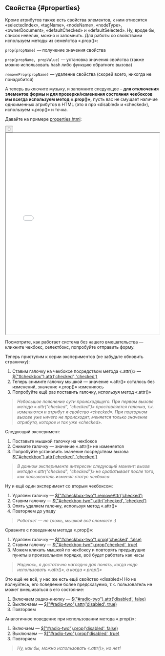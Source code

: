## Свойства {#properties}

Кроме атрибутов также есть свойства элементов, к ним относятся «selectedIndex», «tagName», «nodeName», «nodeType», «ownerDocument», «defaultChecked» и «defaultSelected». Ну, вроде бы, список невелик, можно и запомнить. Для работы со свойствами используем методы из семейства «.prop()»:

`prop(propName)` — получение значения свойства

`prop(propName, propValue)` — установка значения свойства (также можно использовать hash либо функцию обратного вызова)

`removeProp(propName)` — удаление свойства (скорей всего, никогда не понадобится)

А теперь выключите музыку, и запомните следующее – **для отключения элементов формы и для проверки/изменения состояния чекбоксов мы всегда используем метод «.prop()»,** пусть вас не смущает наличие одноименных атрибутов в HTML (это я про «disabled» и «checked»), используем «.prop()» и точка.

Давайте на примере [properties.html](../code/properties.html):

<div class="jqbook">
<button class="jqbook sticky">📌</button>
<iframe class="jqbook" id="properties-example" width="100%" height="660px" border="0" src="../code/properties.html"></iframe>
</div>

Посмотрите, как работает система без нашего вмешательства — кликните чекбокс, селектбокс, попробуйте отправить форму.

Теперь приступим к серии экспериментов (не забудьте обновить страничку):

1. Ставим галочку на чекбоксе посредством метода «.attr()» — <a class="jqbook" href="#" data-target="#properties-example" data-type="append-script">$("#checkbox").attr('checked', 'checked')</a>
2. Теперь снимите галочку мышкой — значение «.attr()» осталось без изменений, значение «.prop()» изменилось
3. Попробуйте ещё раз поставить галочку, используя метод «.attr()»

> _Небольшое пояснение сути происходящего. При первом вызове метода «.attr("checked", "checked")» проставляется галочка, т.к. изменяются и атрибут и свойство «checked». При повторном вызове уже ничего не происходит, меняется только значение атрибута, которое и так уже «checked»._

Следующий эксперимент:

1. Поставьте мышкой галочку на чекбоксе
2. Снимите галочку — значение «.attr()» не изменяется
3. Попробуйте установить значение посредством вызова <a class="jqbook" href="#" data-target="#properties-example" data-type="append-script">$("#checkbox").attr('checked', 'checked')</a>

> _В данном эксперименте интересен следующий момент: вызов метода «.attr("checked", "checked")» не срабатывает после того, как пользователь изменял статус чекбокса_

Ну и ещё один эксперимент со вторым чекбоксом:

1. Удаляем галочку — <a class="jqbook" href="#" data-target="#properties-example" data-type="append-script">$("#checkbox-two").removeAttr('checked')</a>
2. Ставим галочку — <a class="jqbook" href="#" data-target="#properties-example" data-type="append-script">$("#checkbox-two").attr('checked', 'checked')</a>
3. Опять удаляем галочку, используя метод «.attr()»
4. Повторяем до упаду 

> _Работает — не трожь, мышкой всё сломаете :)_

Сравните с поведением метода «.prop()»:

1. Удаляем галочку — <a class="jqbook" href="#" data-target="#properties-example" data-type="append-script">$("#checkbox-two").prop('checked', false)</a>
2. Ставим галочку — <a class="jqbook" href="#" data-target="#properties-example" data-type="append-script">$("#checkbox-two").prop('checked', true)</a>
3. Можем кликать мышкой по чекбоксу и повторять предыдущие пункты в произвольном порядке, всё будет работать как часы

> _Надеюсь, я достаточно наглядно дал понять, когда надо использовать «.attr()», а когда «.prop()»_

Это ещё не всё, у нас же есть ещё свойство «disabled»! Но не волнуйтесь, его поведение более предсказуемо, т.к. пользователь не может вмешиваться в его состояние:

1. Включаем радио-кнопку — <a class="jqbook" href="#" data-target="#properties-example" data-type="append-script">$("#radio-two").attr('disabled', false)</a>
2. Выключаем — <a class="jqbook" href="#" data-target="#properties-example" data-type="append-script">$("#radio-two").attr('disabled', true)</a>
3. Повторяем

Аналогичное поведение при использовании метода «.prop()»:

1. Включаем — <a class="jqbook" href="#" data-target="#properties-example" data-type="append-script">$("#radio-two").prop('disabled', false)</a>
2. Выключаем — <a class="jqbook" href="#" data-target="#properties-example" data-type="append-script">$("#radio-two").prop('disabled', true)</a>
3. Повторяем

> _Ну, как бы, можно использовать «.attr()», но нет!_

